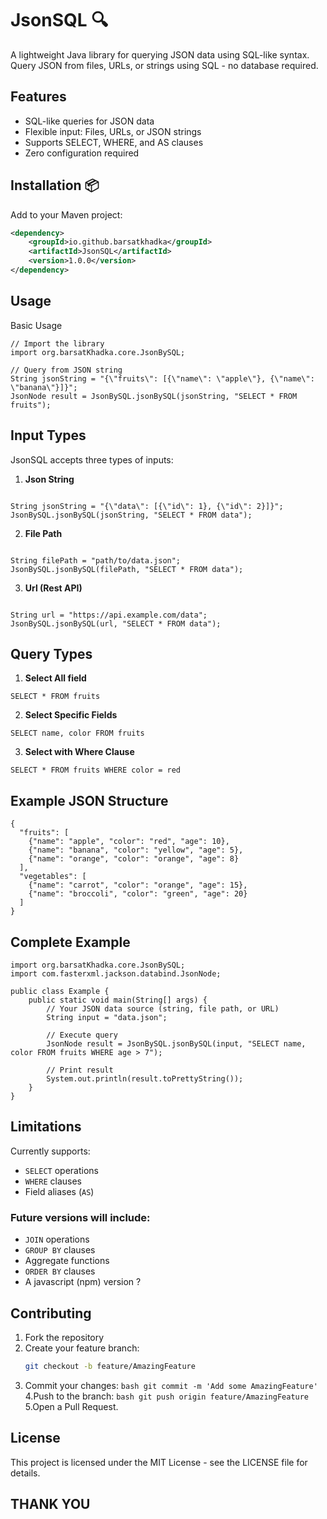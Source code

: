 # JsonSQL 🔍

A lightweight Java library for querying JSON data using SQL-like syntax. Query JSON from files, URLs, or strings using SQL - no database required.

## Features 

- SQL-like queries for JSON data
- Flexible input: Files, URLs, or JSON strings
- Supports SELECT, WHERE, and AS clauses 
- Zero configuration required

## Installation 📦

Add to your Maven project:

```xml
<dependency>
    <groupId>io.github.barsatkhadka</groupId>
    <artifactId>JsonSQL</artifactId>
    <version>1.0.0</version>
</dependency>
```
## Usage 
Basic Usage
```
// Import the library
import org.barsatKhadka.core.JsonBySQL;

// Query from JSON string
String jsonString = "{\"fruits\": [{\"name\": \"apple\"}, {\"name\": \"banana\"}]}";
JsonNode result = JsonBySQL.jsonBySQL(jsonString, "SELECT * FROM fruits");
```
## Input Types

JsonSQL accepts three types of inputs:

1. <b> Json String</b>
```

String jsonString = "{\"data\": [{\"id\": 1}, {\"id\": 2}]}";
JsonBySQL.jsonBySQL(jsonString, "SELECT * FROM data");

```
2. <b> File Path</b>
```

String filePath = "path/to/data.json";
JsonBySQL.jsonBySQL(filePath, "SELECT * FROM data");

```
3. <b> Url (Rest API)</b>
```

String url = "https://api.example.com/data";
JsonBySQL.jsonBySQL(url, "SELECT * FROM data");

```

## Query Types

1. <b> Select All field </b>
```
SELECT * FROM fruits
```

2. <b> Select Specific Fields </b>
```
SELECT name, color FROM fruits
```

3. <b>Select with Where Clause</b>
```
SELECT * FROM fruits WHERE color = red
```

## Example JSON Structure
```
{
  "fruits": [
    {"name": "apple", "color": "red", "age": 10},
    {"name": "banana", "color": "yellow", "age": 5},
    {"name": "orange", "color": "orange", "age": 8}
  ],
  "vegetables": [
    {"name": "carrot", "color": "orange", "age": 15},
    {"name": "broccoli", "color": "green", "age": 20}
  ]
}
```

## Complete Example

```
import org.barsatKhadka.core.JsonBySQL;
import com.fasterxml.jackson.databind.JsonNode;

public class Example {
    public static void main(String[] args) {
        // Your JSON data source (string, file path, or URL)
        String input = "data.json";
        
        // Execute query
        JsonNode result = JsonBySQL.jsonBySQL(input, "SELECT name, color FROM fruits WHERE age > 7");
        
        // Print result
        System.out.println(result.toPrettyString());
    }
}
```

## Limitations

Currently supports:

- `SELECT` operations
- `WHERE` clauses
- Field aliases (`AS`)

### Future versions will include:

- `JOIN` operations
- `GROUP BY` clauses
- Aggregate functions
- `ORDER BY` clauses
- A javascript (npm) version ? 

## Contributing

1. Fork the repository
2. Create your feature branch:
   ```bash
   git checkout -b feature/AmazingFeature
   ```
3. Commit your changes:
   ``bash
   git commit -m 'Add some AmazingFeature'
   ``
4.Push to the branch:
  ``bash
    git push origin feature/AmazingFeature
   ``
5.Open a Pull Request.

## License
This project is licensed under the MIT License - see the LICENSE file for details.

## THANK YOU

